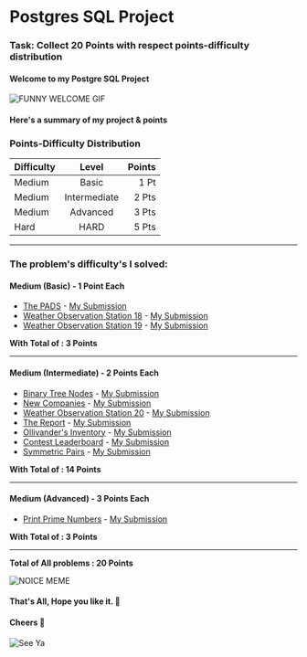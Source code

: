 # Postgres SQL Project
### Task: Collect 20 Points with respect points-difficulty distribution

#### Welcome to my Postgre SQL Project 
![FUNNY WELCOME GIF](https://media1.giphy.com/media/XD9o33QG9BoMis7iM4/giphy.gif?cid=ecf05e47fcvh2xs4ponof5s98zer9tahv1dvjy7ktksiwo1c&rid=giphy.gif&ct=g "FUNNY WELCOME GIF")

#### Here's a summary of my project & points


### Points-Difficulty Distribution
| Difficulty    | Level         | Points |
| ------------- |:-------------:| -----: |
| Medium        | Basic         | 1 Pt   |
| Medium        | Intermediate  | 2 Pts  |
| Medium        | Advanced      | 3 Pts  |
| Hard          | HARD          | 5 Pts  |
---

### The problem's difficulty's I solved:

#### Medium (Basic) - 1 Point Each
* [The PADS](https://www.hackerrank.com/challenges/the-pads/problem "The PADS") - [My Submission](https://www.hackerrank.com/challenges/the-pads/submissions/database/314805285 "My Hackerrank Submission")
* [Weather Observation Station 18](https://www.hackerrank.com/challenges/weather-observation-station-18/problem "Weather Observation Station 18") - [My Submission](https://www.hackerrank.com/challenges/weather-observation-station-18/submissions/database/315645674 "My Hackerrank Submission")
* [Weather Observation Station 19](https://www.hackerrank.com/challenges/weather-observation-station-19/problem "Weather Observation Station 19") - [My Submission](https://www.hackerrank.com/challenges/weather-observation-station-19/submissions/database/315646721 "My Hackerrank Submission")

**With Total of : 3 Points**

---

#### Medium (Intermediate) - 2 Points Each
* [Binary Tree Nodes](https://www.hackerrank.com/challenges/binary-search-tree-1/problem "Binary Tree Nodes") - [My Submission](https://www.hackerrank.com/challenges/binary-search-tree-1/submissions/database/314816478 "My Hackerrank Submission")
* [New Companies](https://www.hackerrank.com/challenges/the-company/problem "New Companies") - [My Submission](https://www.hackerrank.com/challenges/the-company/submissions/database/315643370 "My Hackerrank Submission")
* [Weather Observation Station 20](https://www.hackerrank.com/challenges/weather-observation-station-20/problem "Weather Observation Station 20") - [My Submission](https://www.hackerrank.com/challenges/weather-observation-station-20/submissions/database/315649766 "My Hackerrank Submission")
* [The Report](https://www.hackerrank.com/challenges/the-report/problem "The Report") - [My Submission](https://www.hackerrank.com/challenges/the-report/submissions/database/315640161 "My Hackerrank Submission")
* [Ollivander's Inventory](https://www.hackerrank.com/challenges/harry-potter-and-wands/problem "Ollivander's Inventory") - [My Submission](https://www.hackerrank.com/challenges/harry-potter-and-wands/submissions/database/315673734 "My Hackerrank Submission")
* [Contest Leaderboard](https://www.hackerrank.com/challenges/contest-leaderboard/problem "Contest Leaderboard") - [My Submission](https://www.hackerrank.com/challenges/contest-leaderboard/submissions/database/315675303 "My Hackerrank Submission")
* [Symmetric Pairs](https://www.hackerrank.com/challenges/symmetric-pairs/problem "Symmetric Pairs") - [My Submission](https://www.hackerrank.com/challenges/symmetric-pairs/submissions/database/315761257 "My Hackerrank Submission")

**With Total of : 14 Points**

---

#### Medium (Advanced) - 3 Points Each
* [Print Prime Numbers](https://www.hackerrank.com/challenges/print-prime-numbers/problem "Print Prime Numbers") - [My Submission](https://www.hackerrank.com/challenges/contest-leaderboard/submissions/database/315675303 "My Hackerrank Submission")

**With Total of : 3 Points**

---

**Total of All problems : 20 Points**

![NOICE MEME](https://media2.giphy.com/media/yJFeycRK2DB4c/giphy.gif?cid=ecf05e47qjjhwu1o8awtwodx27yplcwz4frisb782f43yw8r&rid=giphy.gif&ct=g "NOICE MEME")

#### That's All, Hope you like it. 	🥰
#### Cheers 🍻

![See Ya](https://media4.giphy.com/media/ntl8yJ3ctzYHdJPm02/giphy.gif?cid=ecf05e47vyz6mecjcz5fwxl8f7nbfepahhjpuk43dz1dw2ir&rid=giphy.gif&ct=g "See Ya!")

